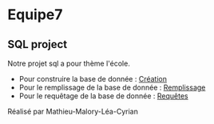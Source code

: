 # Equipe7
## SQL project

Notre projet sql a pour thème l'école.

- Pour construire la base de donnée : [Création](/scripts/crea-base.sql)
- Pour le remplissage de la base de donnée : [Remplissage](/scripts/filling-base.sql)
- Pour le requêtage de la base de donnée : [Requêtes](/scripts/request.sql)

Réalisé par Mathieu-Malory-Léa-Cyrian
